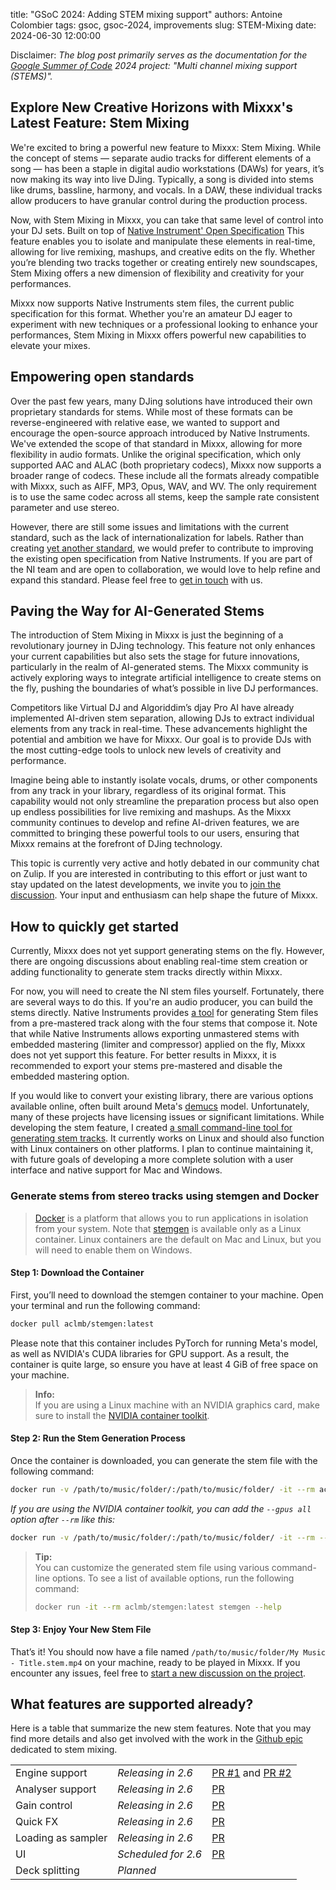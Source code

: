title: "GSoC 2024: Adding STEM mixing support"
authors: Antoine Colombier
tags: gsoc, gsoc-2024, improvements
slug: STEM-Mixing
date: 2024-06-30 12:00:00

Disclaimer: *The blog post primarily serves as the documentation for the [Google Summer of Code](https://summerofcode.withgoogle.com/) 2024 project: "Multi channel mixing support (STEMS)".*

## Explore New Creative Horizons with Mixxx's Latest Feature: Stem Mixing

We're excited to bring a powerful new feature to Mixxx: Stem Mixing. While the concept of stems — separate audio tracks for different elements of a song — has been a staple in digital audio workstations (DAWs) for years, it’s now making its way into live DJing. Typically, a song is divided into stems like drums, bassline, harmony, and vocals. In a DAW, these individual tracks allow producers to have granular control during the production process.

Now, with Stem Mixing in Mixxx, you can take that same level of control into your DJ sets. Built on top of [Native Instrument' Open Specification](https://www.stems-music.com) This feature enables you to isolate and manipulate these elements in real-time, allowing for live remixing, mashups, and creative edits on the fly. Whether you’re blending two tracks together or creating entirely new soundscapes, Stem Mixing offers a new dimension of flexibility and creativity for your performances.

Mixxx now supports Native Instruments stem files, the current public specification for this format. Whether you're an amateur DJ eager to experiment with new techniques or a professional looking to enhance your performances, Stem Mixing in Mixxx offers powerful new capabilities to elevate your mixes.

## Empowering open standards

Over the past few years, many DJing solutions have introduced their own proprietary standards for stems. While most of these formats can be reverse-engineered with relative ease, we wanted to support and encourage the open-source approach introduced by Native Instruments. We've extended the scope of that standard in Mixxx, allowing for more flexibility in audio formats. Unlike the original specification, which only supported AAC and ALAC (both proprietary codecs), Mixxx now supports a broader range of codecs. These include all the formats already compatible with Mixxx, such as AIFF, MP3, Opus, WAV, and WV. The only requirement is to use the same codec across all stems, keep the sample rate consistent parameter and use stereo.

However, there are still some issues and limitations with the current standard, such as the lack of internationalization for labels. Rather than creating [yet another standard](https://imgs.xkcd.com/comics/standards_2x.png), we would prefer to contribute to improving the existing open specification from Native Instruments. If you are part of the NI team and are open to collaboration, we would love to help refine and expand this standard. Please feel free to [get in touch](https://mixxx.org/contact/) with us.

## Paving the Way for AI-Generated Stems

The introduction of Stem Mixing in Mixxx is just the beginning of a revolutionary journey in DJing technology. This feature not only enhances your current capabilities but also sets the stage for future innovations, particularly in the realm of AI-generated stems. The Mixxx community is actively exploring ways to integrate artificial intelligence to create stems on the fly, pushing the boundaries of what’s possible in live DJ performances.

Competitors like Virtual DJ and Algoriddim’s djay Pro AI have already implemented AI-driven stem separation, allowing DJs to extract individual elements from any track in real-time. These advancements highlight the potential and ambition we have for Mixxx. Our goal is to provide DJs with the most cutting-edge tools to unlock new levels of creativity and performance.

Imagine being able to instantly isolate vocals, drums, or other components from any track in your library, regardless of its original format. This capability would not only streamline the preparation process but also open up endless possibilities for live remixing and mashups. As the Mixxx community continues to develop and refine AI-driven features, we are committed to bringing these powerful tools to our users, ensuring that Mixxx remains at the forefront of DJing technology.

This topic is currently very active and hotly debated in our community chat on Zulip. If you are interested in contributing to this effort or just want to stay updated on the latest developments, we invite you to [join the discussion](https://mixxx.zulipchat.com/#narrow/stream/109171-development/topic/stem.20separation/near/439520527). Your input and enthusiasm can help shape the future of Mixxx.

## How to quickly get started

Currently, Mixxx does not yet support generating stems on the fly. However, there are ongoing discussions about enabling real-time stem creation or adding functionality to generate stem tracks directly within Mixxx.

For now, you will need to create the NI stem files yourself. Fortunately, there are several ways to do this. If you're an audio producer, you can build the stems directly. Native Instruments provides [a tool](https://www.stems-music.com/stem-creator-tool/) for generating Stem files from a pre-mastered track along with the four stems that compose it. Note that while Native Instruments allows exporting unmastered stems with embedded mastering (limiter and compressor) applied on the fly, Mixxx does not yet support this feature. For better results in Mixxx, it is recommended to export your stems pre-mastered and disable the embedded mastering option.

If you would like to convert your existing library, there are various options available online, often built around Meta's [demucs](https://github.com/facebookresearch/demucs) model. Unfortunately, many of these projects have licensing issues or significant limitations. While developing the stem feature, I created [a small command-line tool for generating stem tracks](https://github.com/acolombier/stemgen). It currently works on Linux and should also function with Linux containers on other platforms. I plan to continue maintaining it, with future goals of developing a more complete solution with a user interface and native support for Mac and Windows.

### Generate stems from stereo tracks using stemgen and Docker

> [Docker](https://www.docker.com/) is a platform that allows you to run applications in isolation from your system. Note that [stemgen](https://hub.docker.com/r/aclmb/stemgen) is available only as a Linux container. Linux containers are the default on Mac and Linux, but you will need to enable them on Windows.

#### Step 1: Download the Container

First, you’ll need to download the stemgen container to your machine. Open your terminal and run the following command:

```sh
docker pull aclmb/stemgen:latest
```

Please note that this container includes PyTorch for running Meta's model, as well as NVIDIA's CUDA libraries for GPU support. As a result, the container is quite large, so ensure you have at least 4 GiB of free space on your machine.

> **Info:**  
> If you are using a Linux machine with an NVIDIA graphics card, make sure to install the [NVIDIA container toolkit](https://docs.nvidia.com/datacenter/cloud-native/container-toolkit/latest/install-guide.html).

#### Step 2: Run the Stem Generation Process

Once the container is downloaded, you can generate the stem file with the following command:

```sh
docker run -v /path/to/music/folder/:/path/to/music/folder/ -it --rm aclmb/stemgen:latest stemgen "/path/to/music/folder/My Music - Title.ext" /path/to/music/folder
```

*If you are using the NVIDIA container toolkit, you can add the `--gpus all` option after `--rm` like this:*

```sh
docker run -v /path/to/music/folder/:/path/to/music/folder/ -it --rm --gpus all aclmb/stemgen:latest stemgen "/path/to/music/folder/My Music - Title.ext" /path/to/music/folder
```

> **Tip:**  
> You can customize the generated stem file using various command-line options. To see a list of available options, run the following command:
> ```sh
> docker run -it --rm aclmb/stemgen:latest stemgen --help
> ```

#### Step 3: Enjoy Your New Stem File

That’s it! You should now have a file named `/path/to/music/folder/My Music - Title.stem.mp4` on your machine, ready to be played in Mixxx. If you encounter any issues, feel free to [start a new discussion on the project](https://github.com/acolombier/stemgen/discussions/categories/q-a).

## What features are supported already?

Here is a table that summarize the new stem features. Note that you may find more details and also get involved with the work in the [Github epic](https://github.com/mixxxdj/mixxx/issues/13116) dedicated to stem mixing.

|                       |                     |                                                                                                                 |
|-----------------------|---------------------|-----------------------------------------------------------------------------------------------------------------|
| Engine support        | *Releasing in 2.6*  | [PR #1](https://github.com/mixxxdj/mixxx/pull/13044) and [PR #2](https://github.com/mixxxdj/mixxx/pull/13070)   |
| Analyser support      | *Releasing in 2.6*  | [PR](https://github.com/mixxxdj/mixxx/pull/13106)                                                               |
| Gain control          | *Releasing in 2.6*  | [PR](https://github.com/mixxxdj/mixxx/pull/13086)                                                               |
| Quick FX              | *Releasing in 2.6*  | [PR](https://github.com/mixxxdj/mixxx/pull/13123)                                                               |
| Loading as sampler    | *Releasing in 2.6*  | [PR](https://github.com/mixxxdj/mixxx/pull/13268)                                                               |
| UI                    | *Scheduled for 2.6* | [PR](https://github.com/mixxxdj/mixxx/pull/13537)                                                               |
| Deck splitting        | *Planned*           |                                                                                                                 |
